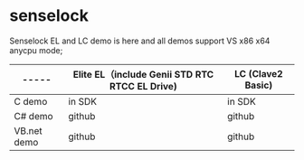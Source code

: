# senselock
Senselock EL and LC demo is here and all demos support VS x86 x64 anycpu mode;



| -----       | Elite EL（include  Genii STD RTC RTCC EL Drive) | LC (Clave2 Basic) |
| ----------- | ----------------------------------------------- | ----------------- |
| C demo      | in SDK                                          | in SDK            |
| C# demo     | github                                          | github            |
| VB.net demo | github                                          | github            |

